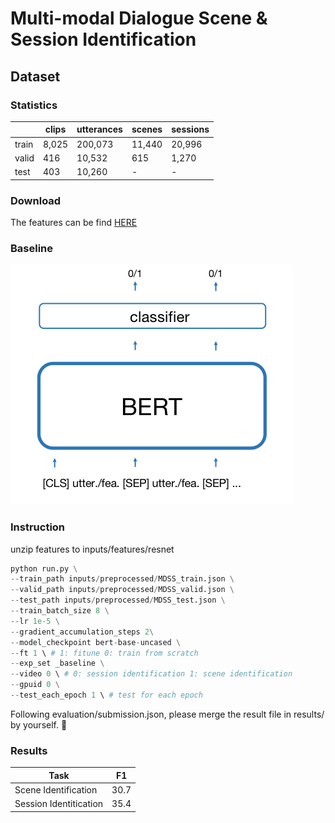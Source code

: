 # Multi-modal Dialogue Scene & Session Identification

## Dataset

### Statistics

|       | clips | utterances | scenes | sessions |
| ----- | ----- | ---------- | ------ | -------- |
| train | 8,025 | 200,073    | 11,440 | 20,996   |
| valid | 416   | 10,532     | 615    | 1,270    |
| test  | 403   | 10,260     | -      | -        |

### Download

The features can be find [HERE](https://pan.baidu.com/s/1pMKGY6Vkiy7N3YzD041nQA?pwd=9n53)

### Baseline

![baseline](pics/baseline.png?)

### Instruction

unzip features to inputs/features/resnet

```python
python run.py \
--train_path inputs/preprocessed/MDSS_train.json \
--valid_path inputs/preprocessed/MDSS_valid.json \
--test_path inputs/preprocessed/MDSS_test.json \
--train_batch_size 8 \
--lr 1e-5 \
--gradient_accumulation_steps 2\
--model_checkpoint bert-base-uncased \
--ft 1 \ # 1: fitune 0: train from scratch
--exp_set _baseline \
--video 0 \ # 0: session identification 1: scene identification
--gpuid 0 \
--test_each_epoch 1 \ # test for each epoch

```

Following evaluation/submission.json, please merge the result file in results/ by yourself. 🤗️

### Results

| Task                   | F1   |
| ---------------------- | ---- |
| Scene Identification   | 30.7 |
| Session Identitication | 35.4 |
